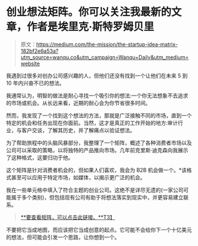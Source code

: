 # 创业想法矩阵。你可以关注我最新的文章，作者是埃里克·斯特罗姆贝里

> 原文：<https://medium.com/the-mission/the-startup-idea-matrix-182bf2e6a53a?utm_source=wanqu.co&utm_campaign=Wanqu+Daily&utm_medium=website>

我遇到过很多对创办公司感兴趣的人，但他们还没有找到一个让他们在未来 5 到 10 年内兴奋不已的想法。

我通常认为，明智的做法是耐心寻找一个吸引你的想法:一个你无法想象不去追求的市场或机会。从长远来看，近期的耐心会为你节省很多时间。

然而，我发现了一个找到这个想法的方法，那就是广泛接触不同的市场，直到一个特定的机会和任务出现在你面前。当然，这才是真正的工作开始的地方:审计行业，与客户交谈，了解其历史，并了解痛点以验证想法。

为了帮助旅程中的头脑风暴部分，我整理了一个矩阵，概述了各种消费者市场以及公司可以采取的策略，以将独特的产品推向市场。几年前克里斯·迪克森向我展示了这种格式，这要归功于他。

这个矩阵是针对消费者机会的，但如果人们喜欢，我会为 B2B 机会做一个。*该格式甚至可以应用于特定市场，如媒体，以揭示更广泛的机会。

我在一些单元格中填入了符合主题的创业公司。这绝不是详尽无遗的(一家公司可能属于多个类别)，但包括现有公司有助于将想法落实到现实中，并更容易建立联系。

> [**要查看矩阵，可以点击此链接。**T3】](https://docs.google.com/spreadsheets/d/1k5sTdMpWKvPIqUi1UNIKQ8xBpw5DEyRfwnAQxZoHmDw/edit?usp=sharing)

不要把它当成地图，而应该把它当成创意的起点。它可能不会给你下一个十亿美元的想法，但可能会引发一个思路，让你想到一个。
